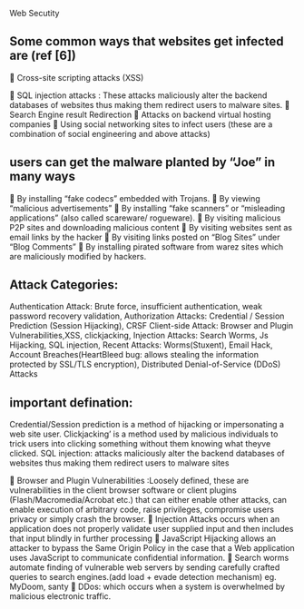 Web Secutity
## Some common ways that websites get infected are (ref [6])
 Cross-site scripting attacks (XSS) 

	SQL injection attacks :	These attacks maliciously alter the backend databases of websites thus making them redirect users to malware sites.
	Search Engine result Redirection
	Attacks on backend virtual hosting companies
	Using social networking sites to infect users (these are a combination of social engineering and above attacks)
##	users can get the malware planted by “Joe” in many ways

	By installing “fake codecs” embedded with Trojans. 
	By viewing “malicious advertisements”
	By installing “fake scanners” or “misleading applications” (also called scareware/ rogueware).
	By visiting malicious P2P sites and downloading malicious content
	By visiting websites sent as email links by the hacker
	By visiting links posted on “Blog Sites” under “Blog Comments”
	By installing pirated software from warez sites which are maliciously modified by hackers.

## Attack Categories:
Authentication Attack: Brute force, insufficient authentication, weak password recovery validation,
Authorization Attacks: Credential / Session Prediction (Session Hijacking), CRSF
Client-side Attack: Browser and Plugin Vulnerabilities,XSS, clickjacking,
Injection Attacks: Search Worms, Js Hijacking, SQL injection,
Recent Attacks: Worms(Stuxent), Email Hack, Account Breaches(HeartBleed bug: allows stealing the information protected by SSL/TLS encryption), Distributed Denial-of-Service (DDoS) Attacks

## important defination:
Credential/Session prediction is a method of hijacking or impersonating a web site user. 
Clickjacking’ is a method used by malicious individuals to trick users into clicking something without them knowing what theyve clicked.
SQL injection: attacks maliciously alter the backend databases of websites thus making them redirect users to malware sites

	Browser and Plugin Vulnerabilities :Loosely defined, these are vulnerabilities in the client browser software or client plugins (Flash/Macromedia/Acrobat etc.) that can either enable other attacks, can enable execution of arbitrary code, raise privileges, compromise users privacy or simply crash the browser.
	Injection Attacks occurs when an application does not properly validate user supplied input and then includes that input blindly in further processing
	JavaScript Hijacking allows an attacker to bypass the Same Origin Policy in the case that a Web application uses JavaScript to communicate confidential information. 
	Search worms  automate finding of vulnerable web servers by sending carefully crafted queries to search engines.(add load + evade detection mechanism) eg. MyDoom, santy
	DDos: which occurs when a system is overwhelmed by malicious electronic traffic. 
